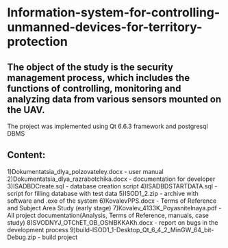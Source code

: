 # Information-system-for-controlling-unmanned-devices-for-territory-protection
## The object of the study is the security management process, which includes the functions of controlling, monitoring and analyzing data from various sensors mounted on the UAV. 
The project was implemented using Qt 6.6.3 framework and postgresql DBMS
## Content:
1)Dokumentatsia_dlya_polzovateley.docx - user manual
2)Dokumentatsia_dlya_razrabotchika.docx - documentation for developer
3)ISADBDCreate.sql - database creation script
4)ISADBDSTARTDATA.sql - script for filling database with test data
5)ISOD1_2.zip - archive with software and .exe of the system
6)KovalevPPS.docx - Terms of Reference and Subject Area Study (early stage)
7)Kovalev_4133K_Poyasnitelnaya.pdf - All project documentation(Analysis, Terms of Reference, manuals, case study)
8)SVODNYJ_OTChET_OB_OShIBKKAKh.docx - report on bugs in the development process
9)build-ISOD1_1-Desktop_Qt_6_4_2_MinGW_64_bit-Debug.zip - build project

